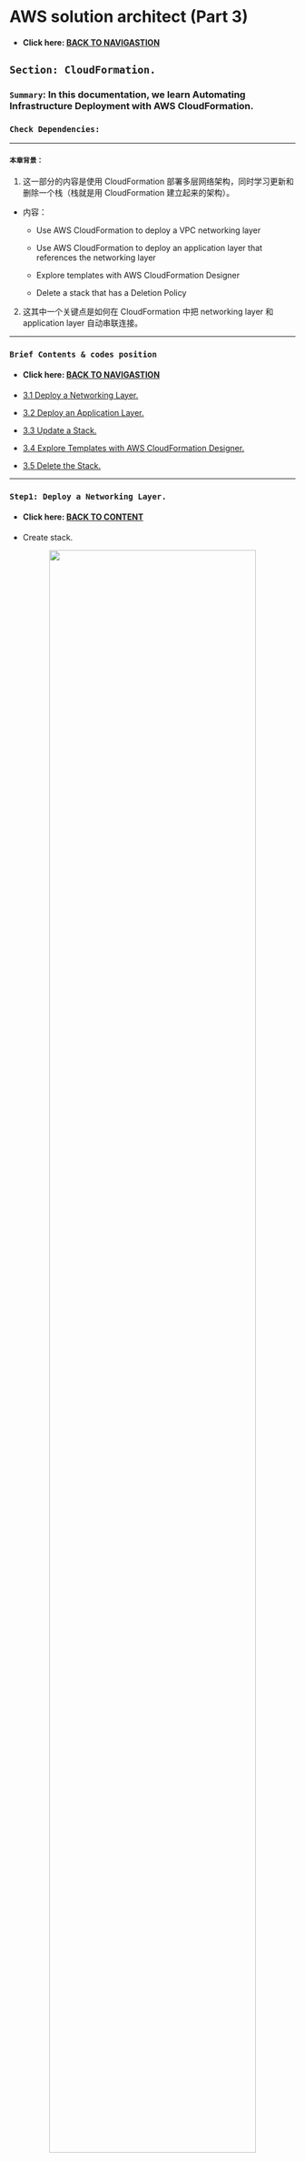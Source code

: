 # AWS solution architect (Part 3)

- #### Click here: [BACK TO NAVIGASTION](https://github.com/DonghaoWu/AWS/blob/master/README.md)

## `Section: CloudFormation.`

### `Summary`: In this documentation, we learn Automating Infrastructure Deployment with AWS CloudFormation.

### `Check Dependencies:`

------------------------------------------------------------

#### `本章背景：`
1. 这一部分的内容是使用 CloudFormation 部署多层网络架构，同时学习更新和删除一个栈（栈就是用 CloudFormation 建立起来的架构）。

- 内容：
    - Use AWS CloudFormation to deploy a VPC networking layer

    - Use AWS CloudFormation to deploy an application layer that references the networking layer

    - Explore templates with AWS CloudFormation Designer

    - Delete a stack that has a Deletion Policy

2. 这其中一个关键点是如何在 CloudFormation 中把 networking layer 和 application layer 自动串联连接。

------------------------------------------------------------

### <span id="3.0">`Brief Contents & codes position`</span>

- #### Click here: [BACK TO NAVIGASTION](https://github.com/DonghaoWu/AWS/blob/master/README.md)

- [3.1 Deploy a Networking Layer.](#3.1)
- [3.2 Deploy an Application Layer.](#3.2)
- [3.3 Update a Stack.](#3.3)
- [3.4 Explore Templates with AWS CloudFormation Designer.](#3.4)
- [3.5 Delete the Stack.](#3.5)

------------------------------------------------------------

### <span id="3.1">`Step1: Deploy a Networking Layer.`</span>

- #### Click here: [BACK TO CONTENT](#3.0)

- Create stack.
<p align="center">
    <img src="../assets/a33.png" width=85%>
</p>

------------------------------------------------------------

- Upload a template file.
<p align="center">
    <img src="../assets/a34.png" width=85%>
</p>

------------------------------------------------------------

- Name the stack.
<p align="center">
    <img src="../assets/a35.png" width=85%>
</p>

------------------------------------------------------------

- Tag the resources in your stack.
<p align="center">
    <img src="../assets/a36.png" width=85%>
</p>

------------------------------------------------------------

- Review the configuration.
<p align="center">
    <img src="../assets/a37.png" width=85%>
</p>

------------------------------------------------------------

- Stack in creating in progress.
<p align="center">
    <img src="../assets/a38.png" width=85%>
</p>

------------------------------------------------------------

- Stack created complete. (Stack info tag)
<p align="center">
    <img src="../assets/a39.png" width=85%>
</p>

------------------------------------------------------------

- Stack created complete. (Event tag)
<p align="center">
    <img src="../assets/a40.png" width=85%>
</p>

------------------------------------------------------------

- Stack created complete. (Resources tag)
<p align="center">
    <img src="../assets/a41.png" width=85%>
</p>

------------------------------------------------------------

- Stack created complete. (Output tag)
<p align="center">
    <img src="../assets/a42.png" width=85%>
</p>

------------------------------------------------------------

#### `Comment:`
1. lab-network.yaml template:

```yaml
AWSTemplateFormatVersion: 2010-09-09
Description: >-
  Network Template: Sample template that creates a VPC with DNS and public IPs enabled.

# This template creates:
#   VPC
#   Internet Gateway
#   Public Route Table
#   Public Subnet

######################
# Resources section
######################

Resources:

  ## VPC

  VPC:
    Type: AWS::EC2::VPC
    Properties:
      EnableDnsSupport: true
      EnableDnsHostnames: true
      CidrBlock: 10.0.0.0/16
      
  ## Internet Gateway

  InternetGateway:
    Type: AWS::EC2::InternetGateway
  
  VPCGatewayAttachment:
    Type: AWS::EC2::VPCGatewayAttachment
    Properties:
      VpcId: !Ref VPC
      InternetGatewayId: !Ref InternetGateway
  
  ## Public Route Table

  PublicRouteTable:
    Type: AWS::EC2::RouteTable
    Properties:
      VpcId: !Ref VPC
  
  PublicRoute:
    Type: AWS::EC2::Route
    DependsOn: VPCGatewayAttachment
    Properties:
      RouteTableId: !Ref PublicRouteTable
      DestinationCidrBlock: 0.0.0.0/0
      GatewayId: !Ref InternetGateway
  
  ## Public Subnet
  
  PublicSubnet:
    Type: AWS::EC2::Subnet
    Properties:
      VpcId: !Ref VPC
      CidrBlock: 10.0.0.0/24
  
  PublicSubnetRouteTableAssociation:
    Type: AWS::EC2::SubnetRouteTableAssociation
    Properties:
      SubnetId: !Ref PublicSubnet
      RouteTableId: !Ref PublicRouteTable
  
  PublicSubnetNetworkAclAssociation:
    Type: AWS::EC2::SubnetNetworkAclAssociation
    Properties:
      SubnetId: !Ref PublicSubnet
      NetworkAclId: !GetAtt 
        - VPC
        - DefaultNetworkAcl
  
######################
# Outputs section
######################

Outputs:
  
  VPC:
    Description: VPC ID
    Value: !Ref VPC
    Export:
      Name: !Sub '${AWS::StackName}-VPCID'
  
  PublicSubnet:
    Description: The subnet ID to use for public web servers
    Value: !Ref PublicSubnet
    Export:
      Name: !Sub '${AWS::StackName}-SubnetID'
```

### <span id="3.2">`Step2: Deploy an Application Layer.`</span>

- #### Click here: [BACK TO CONTENT](#3.0)

1. Same step as network layer but different CloudFormation template.

2. 这个 layer 主要生成一个 SG 和一个 EC2。

<p align="center">
    <img src="../assets/a43.png" width=85%>
</p>

----------------------------------------------------------

<p align="center">
    <img src="../assets/a44.png" width=85%>
</p>

----------------------------------------------------------

<p align="center">
    <img src="../assets/a45.png" width=85%>
</p>

----------------------------------------------------------

3. A CloudFormation stack can also reference values from another CloudFormation stack. For example, here is a portion of the lab-application template that references the lab-network template:

    ```yaml
    WebServerSecurityGroup:
    Type: AWS::EC2::SecurityGroup
    Properties:
        GroupDescription: Enable HTTP ingress
        VpcId:
        Fn::ImportValue:
            !Sub ${NetworkStackName}-VPCID
    ```

    - The last line uses to the Network Stack Name that you provided ("lab-network") when the stack was created. It then imports the value of lab-network-VPCID from the Outputs of the first stack and inserts the value into the VPC ID field of the security group definition. `The result is that the security group is created in the VPC created by the first stack.`

    - 这里的 `NetworkStackName` 需要参考代码里面的 `Parameters`。

4. In another example, here is the code that places the Amazon EC2 instance into the correct subnet:

    ```yaml
    SubnetId:
        Fn::ImportValue:
        !Sub ${NetworkStackName}-SubnetID
    ```

    - It takes the Subnet ID from the lab-network stack and uses it in the lab-application stack to launch the instance into the public subnet that created by the first stack.

------------------------------------------------------------

#### `Comment:`
1. 对于这一步来说，最重要的是找出在这个代码中找出跟 network-layer 之间的衔接处。
2. 具体来说，这段代码就是从 network-layer 获取 VPC ID 然后部署 SG，然后从 network-layer 获取 Subnet ID 然后部署 EC2。

```diff
+ 1. lab-network.yaml
  Outputs:
  
  VPC:
    Description: VPC ID
    Value: !Ref VPC
    Export:
      Name: !Sub '${AWS::StackName}-VPCID'
  
  PublicSubnet:
    Description: The subnet ID to use for public web servers
    Value: !Ref PublicSubnet
    Export:
      Name: !Sub '${AWS::StackName}-SubnetID'

+ 2. Define stack name in AWS console: Stack name: lab-network
    (./assets/a35.png)

+ 3. lab-application.yaml
  Parameters:

  NetworkStackName:
    Description: >-
      Name of an active CloudFormation stack that contains the networking
      resources, such as the VPC and subnet that will be used in this stack.
    Type: String
    MinLength: 1
    MaxLength: 255
    AllowedPattern: '^[a-zA-Z][-a-zA-Z0-9]*$'
    Default: lab-network

+ 4. lab-application.yaml
    WebServerSecurityGroup:
    Type: AWS::EC2::SecurityGroup
    Properties:
        GroupDescription: Enable HTTP ingress
        VpcId:
        Fn::ImportValue:
            !Sub ${NetworkStackName}-VPCID

+ 5. lab-application.yaml
    SubnetId:
        Fn::ImportValue:
        !Sub ${NetworkStackName}-SubnetID          
```

3. lab-application.yaml template:

```yaml
AWSTemplateFormatVersion: 2010-09-09
Description: >-
  Application Template: Demonstrates how to reference resources from a different stack.
  This template provisions an EC2 instance in a VPC Subnet provisioned in a different stack.

# This template creates:
#   Amazon EC2 instance
#   Security Group

######################
# Parameters section
######################

Parameters:

  NetworkStackName:
    Description: >-
      Name of an active CloudFormation stack that contains the networking
      resources, such as the VPC and subnet that will be used in this stack.
    Type: String
    MinLength: 1
    MaxLength: 255
    AllowedPattern: '^[a-zA-Z][-a-zA-Z0-9]*$'
    Default: lab-network

  AmazonLinuxAMIID:
    Type: AWS::SSM::Parameter::Value<AWS::EC2::Image::Id>
    Default: /aws/service/ami-amazon-linux-latest/amzn-ami-hvm-x86_64-gp2

######################
# Resources section
######################

Resources:

  WebServerInstance:
    Type: AWS::EC2::Instance
    Metadata:
      'AWS::CloudFormation::Init':
        configSets:
          All:
            - ConfigureSampleApp
        ConfigureSampleApp:
          packages:
            yum:
              httpd: []
          files:
            /var/www/html/index.html:
              content: |
                <img src="https://s3.amazonaws.com/cloudformation-examples/cloudformation_graphic.png" alt="AWS CloudFormation Logo"/>
                <h1>Congratulations, you have successfully launched the AWS CloudFormation sample.</h1>
              mode: 000644
              owner: apache
              group: apache
          services:
            sysvinit:
              httpd:
                enabled: true
                ensureRunning: true
    Properties:
      InstanceType: t2.micro
      ImageId: !Ref AmazonLinuxAMIID
      NetworkInterfaces:
        - GroupSet:
            - !Ref WebServerSecurityGroup
          AssociatePublicIpAddress: true
          DeviceIndex: 0
          DeleteOnTermination: true
          SubnetId:
            Fn::ImportValue:
              !Sub ${NetworkStackName}-SubnetID
      Tags:
        - Key: Name
          Value: Web Server
      UserData:
        Fn::Base64: !Sub |
          #!/bin/bash -xe
          yum update -y aws-cfn-bootstrap
          # Install the files and packages from the metadata
          /opt/aws/bin/cfn-init -v --stack ${AWS::StackName} --resource WebServerInstance --configsets All --region ${AWS::Region}
          # Signal the status from cfn-init
          /opt/aws/bin/cfn-signal -e $? --stack ${AWS::StackName} --resource WebServerInstance --region ${AWS::Region}
    CreationPolicy:
      ResourceSignal:
        Timeout: PT5M

  DiskVolume:
    Type: AWS::EC2::Volume
    Properties:
      Size: 100
      AvailabilityZone: !GetAtt WebServerInstance.AvailabilityZone
      Tags:
        - Key: Name
          Value: Web Data
    DeletionPolicy: Snapshot

  DiskMountPoint:
    Type: AWS::EC2::VolumeAttachment
    Properties:
      InstanceId: !Ref WebServerInstance
      VolumeId: !Ref DiskVolume
      Device: /dev/sdh

  WebServerSecurityGroup:
    Type: AWS::EC2::SecurityGroup
    Properties:
      GroupDescription: Enable HTTP ingress
      VpcId:
        Fn::ImportValue:
          !Sub ${NetworkStackName}-VPCID
      SecurityGroupIngress:
        - IpProtocol: tcp
          FromPort: 80
          ToPort: 80
          CidrIp: 0.0.0.0/0
      Tags:
        - Key: Name
          Value: Web Server Security Group

######################
# Outputs section
######################

Outputs:
  URL:
    Description: URL of the sample website
    Value: !Sub 'http://${WebServerInstance.PublicDnsName}'
```

### <span id="3.3">`Step3: Update a Stack.`</span>

- #### Click here: [BACK TO CONTENT](#3.0)

1. CloudFormation can also update a stack that has been deployed. When updating a stack, CloudFormation will only modify or replace the resources that are being changed. Any resources that are not being changed will be left as-is.

2. In this task, you will update the lab-application stack to modify a setting in the Security Group. CloudFormation will leave all other resources as-is, without being modified by the update.

- EC2 之前的 Security Group inbound traffic setting.

<p align="center">
    <img src="../assets/a46.png" width=85%>
</p>

------------------------------------------------------------

- 使用新的 CloudFormation 修改已有的 lab-application stack.

<p align="center">
    <img src="../assets/a47.png" width=85%>
</p>

------------------------------------------------------------

<p align="center">
    <img src="../assets/a48.png" width=85%>
</p>

------------------------------------------------------------

<p align="center">
    <img src="../assets/a49.png" width=85%>
</p>

------------------------------------------------------------

<p align="center">
    <img src="../assets/a50.png" width=85%>
</p>

------------------------------------------------------------

<p align="center">
    <img src="../assets/a51.png" width=85%>
</p>

------------------------------------------------------------

<p align="center">
    <img src="../assets/a52.png" width=85%>
</p>

------------------------------------------------------------

<p align="center">
    <img src="../assets/a53.png" width=85%>
</p>

------------------------------------------------------------

<p align="center">
    <img src="../assets/a54.png" width=85%>
</p>

------------------------------------------------------------

#### `Comment:`

1. lab-application2.yaml template:

```yaml
AWSTemplateFormatVersion: 2010-09-09
Description: >-
  Application Template: Demonstrates how to reference resources from a different stack.
  This template provisions an EC2 instance in a VPC Subnet provisioned in a different stack.

# This template creates:
#   Amazon EC2 instance
#   Security Group

######################
# Parameters section
######################

Parameters:

  NetworkStackName:
    Description: >-
      Name of an active CloudFormation stack that contains the networking
      resources, such as the VPC and subnet that will be used in this stack.
    Type: String
    MinLength: 1
    MaxLength: 255
    AllowedPattern: '^[a-zA-Z][-a-zA-Z0-9]*$'
    Default: lab-network

  AmazonLinuxAMIID:
    Type: AWS::SSM::Parameter::Value<AWS::EC2::Image::Id>
    Default: /aws/service/ami-amazon-linux-latest/amzn-ami-hvm-x86_64-gp2

######################
# Resources section
######################

Resources:

  WebServerInstance:
    Type: AWS::EC2::Instance
    Metadata:
      'AWS::CloudFormation::Init':
        configSets:
          All:
            - ConfigureSampleApp
        ConfigureSampleApp:
          packages:
            yum:
              httpd: []
          files:
            /var/www/html/index.html:
              content: |
                <img src="https://s3.amazonaws.com/cloudformation-examples/cloudformation_graphic.png" alt="AWS CloudFormation Logo"/>
                <h1>Congratulations, you have successfully launched the AWS CloudFormation sample.</h1>
              mode: 000644
              owner: apache
              group: apache
          services:
            sysvinit:
              httpd:
                enabled: true
                ensureRunning: true
    Properties:
      InstanceType: t2.micro
      ImageId: !Ref AmazonLinuxAMIID
      NetworkInterfaces:
        - GroupSet:
            - !Ref WebServerSecurityGroup
          AssociatePublicIpAddress: true
          DeviceIndex: 0
          DeleteOnTermination: true
          SubnetId:
            Fn::ImportValue:
              !Sub ${NetworkStackName}-SubnetID
      Tags:
        - Key: Name
          Value: Web Server
      UserData:
        Fn::Base64: !Sub |
          #!/bin/bash -xe
          yum update -y aws-cfn-bootstrap
          # Install the files and packages from the metadata
          /opt/aws/bin/cfn-init -v --stack ${AWS::StackName} --resource WebServerInstance --configsets All --region ${AWS::Region}
          # Signal the status from cfn-init
          /opt/aws/bin/cfn-signal -e $? --stack ${AWS::StackName} --resource WebServerInstance --region ${AWS::Region}
    CreationPolicy:
      ResourceSignal:
        Timeout: PT5M

  DiskVolume:
    Type: AWS::EC2::Volume
    Properties:
      Size: 100
      AvailabilityZone: !GetAtt WebServerInstance.AvailabilityZone
      Tags:
        - Key: Name
          Value: Web Data
    DeletionPolicy: Snapshot
  
  DiskMountPoint:
    Type: AWS::EC2::VolumeAttachment
    Properties:
      InstanceId: !Ref WebServerInstance
      VolumeId: !Ref DiskVolume
      Device: /dev/sdh

  WebServerSecurityGroup:
    Type: AWS::EC2::SecurityGroup
    Properties:
      GroupDescription: Enable HTTP ingress
      VpcId:
        Fn::ImportValue:
          !Sub ${NetworkStackName}-VPCID
      SecurityGroupIngress:
        - IpProtocol: tcp
          FromPort: 80
          ToPort: 80
          CidrIp: 0.0.0.0/0
        - IpProtocol: tcp
          FromPort: 22
          ToPort: 22
          CidrIp: 0.0.0.0/0
      Tags:
        - Key: Name
          Value: Web Server Security Group

######################
# Outputs section
######################

Outputs:
  URL:
    Description: URL of the sample website
    Value: !Sub 'http://${WebServerInstance.PublicDnsName}'
```








### <span id="3.4">`Step4: Explore Templates with AWS CloudFormation Designer.`</span>

- #### Click here: [BACK TO CONTENT](#3.0)

<p align="center">
    <img src="../assets/a31.png" width=40%>
</p>

--------------------------------------------------------------------

1. Congigure Lambda function.
<p align="center">
    <img src="../assets/a22.png" width=85%>
</p>

--------------------------------------------------------------------


#### `Comment:`
1. 



### <span id="3.5">`Step5: Delete the Stack.`</span>

- #### Click here: [BACK TO CONTENT](#3.0)

<p align="center">
    <img src="../assets/a26.png" width=85%>
</p>

--------------------------------------------------------------------

#### `Comment:`
1. 




--------------------------------------------------------------------

- #### Click here: [BACK TO CONTENT](#2.0)
- #### Click here: [BACK TO NAVIGASTION](https://github.com/DonghaoWu/AWS/blob/master/README.md)